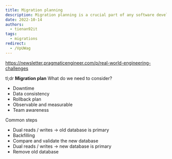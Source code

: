 ```yaml
---
title: Migration planning
description: Migration planning is a crucial part of any software development project, especially when migrating to a new database or platform.
date: 2022-10-14
authors:
  - tienan92it
tags:
  - migrations
redirect:
  - /VpUWag
---
```


https://newsletter.pragmaticengineer.com/p/real-world-engineering-challenges

tl;dr
**Migration plan**
What do we need to consider?

- Downtime
- Data consistency
- Rollback plan
- Observable and measurable
- Team awareness

Common steps

- Dual reads / writes -> old database is primary
- Backfilling
- Compare and validate the new database
- Dual reads / writes -> new database is primary
- Remove old database
